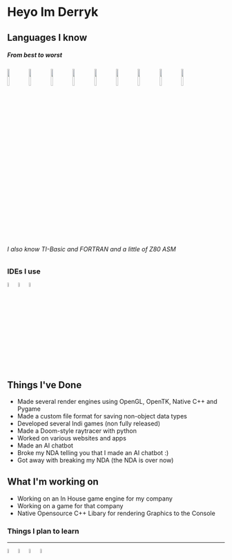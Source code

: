 # Heyo Im Derryk

## Languages I know
##### _From best to worst_
<img src="https://cdn.jsdelivr.net/gh/devicons/devicon/icons/c/c-original.svg" width="10%"><img src="https://cdn.jsdelivr.net/gh/devicons/devicon/icons/cplusplus/cplusplus-original.svg" width="10%"><img src="https://cdn.jsdelivr.net/gh/devicons/devicon/icons/python/python-original.svg" width="10%"><img src="https://cdn.jsdelivr.net/gh/devicons/devicon/icons/csharp/csharp-original.svg" width="10%"><img src="https://cdn.jsdelivr.net/gh/devicons/devicon/icons/html5/html5-original.svg" width="10%"><img src="https://cdn.jsdelivr.net/gh/devicons/devicon/icons/css3/css3-original.svg" width="10%"><img src="https://cdn.jsdelivr.net/gh/devicons/devicon/icons/javascript/javascript-original.svg" width="10%"><img src="https://cdn.jsdelivr.net/gh/devicons/devicon/icons/sass/sass-original.svg" width="10%"><img src="https://cdn.jsdelivr.net/gh/devicons/devicon/icons/java/java-original.svg" width="10%">
###### I also know TI-Basic and FORTRAN and a little of Z80 ASM

### IDEs I use
<img src="https://cdn.jsdelivr.net/gh/devicons/devicon/icons/visualstudio/visualstudio-plain.svg" width="5%"><img src="https://cdn.jsdelivr.net/gh/devicons/devicon/icons/vscode/vscode-original.svg" width="5%"><img src="https://cdn.jsdelivr.net/gh/devicons/devicon/icons/androidstudio/androidstudio-original.svg" width="5%">

## Things I've Done
- Made several render engines using OpenGL, OpenTK, Native C++ and Pygame
- Made a custom file format for saving non-object data types
- Developed several Indi games (non fully released)
- Made a Doom-style raytracer with python
- Worked on various websites and apps
- Made an AI chatbot
- Broke my NDA telling you that I made an AI chatbot :)
- Got away with breaking my NDA (the NDA is over now)

## What I'm working on
- Working on an In House game engine for my company
- Working on a game for that company
- Native Opensource C++ Libary for rendering Graphics to the Console

### Things I plan to learn
------------
<img src="https://cdn.jsdelivr.net/gh/devicons/devicon/icons/rust/rust-plain.svg" width="5%"><img src="https://cdn.jsdelivr.net/gh/devicons/devicon/icons/react/react-original.svg" width="5%"><img src="https://cdn.jsdelivr.net/gh/devicons/devicon/icons/unrealengine/unrealengine-original.svg" width="5%"><img src="https://cdn.jsdelivr.net/gh/devicons/devicon/icons/flutter/flutter-original.svg" width="5%">
